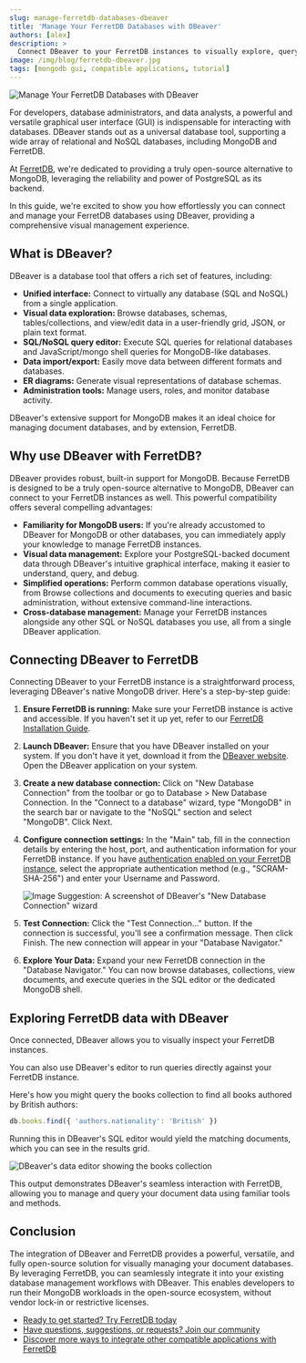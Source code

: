 ```yaml
---
slug: manage-ferretdb-databases-dbeaver
title: 'Manage Your FerretDB Databases with DBeaver'
authors: [alex]
description: >
  Connect DBeaver to your FerretDB instances to visually explore, query, and manage your data.
image: /img/blog/ferretdb-dbeaver.jpg
tags: [mongodb gui, compatible applications, tutorial]
---
```


![Manage Your FerretDB Databases with DBeaver](/img/blog/ferretdb-dbeaver.jpg)

For developers, database administrators, and data analysts, a powerful and versatile graphical user interface (GUI) is indispensable for interacting with databases.
DBeaver stands out as a universal database tool, supporting a wide array of relational and NoSQL databases, including MongoDB and FerretDB.

<!--truncate-->

At [FerretDB](https://www.ferretdb.com/), we're dedicated to providing a truly open-source alternative to MongoDB, leveraging the reliability and power of PostgreSQL as its backend.

In this guide, we're excited to show you how effortlessly you can connect and manage your FerretDB databases using DBeaver, providing a comprehensive visual management experience.

## What is DBeaver?

DBeaver is a database tool that offers a rich set of features, including:

- **Unified interface:** Connect to virtually any database (SQL and NoSQL) from a single application.
- **Visual data exploration:** Browse databases, schemas, tables/collections, and view/edit data in a user-friendly grid, JSON, or plain text format.
- **SQL/NoSQL query editor:** Execute SQL queries for relational databases and JavaScript/mongo shell queries for MongoDB-like databases.
- **Data import/export:** Easily move data between different formats and databases.
- **ER diagrams:** Generate visual representations of database schemas.
- **Administration tools:** Manage users, roles, and monitor database activity.

DBeaver's extensive support for MongoDB makes it an ideal choice for managing document databases, and by extension, FerretDB.

## Why use DBeaver with FerretDB?

DBeaver provides robust, built-in support for MongoDB.
Because FerretDB is designed to be a truly open-source alternative to MongoDB, DBeaver can connect to your FerretDB instances as well.
This powerful compatibility offers several compelling advantages:

- **Familiarity for MongoDB users:** If you're already accustomed to DBeaver for MongoDB or other databases, you can immediately apply your knowledge to manage FerretDB instances.
- **Visual data management:** Explore your PostgreSQL-backed document data through DBeaver's intuitive graphical interface, making it easier to understand, query, and debug.
- **Simplified operations:** Perform common database operations visually, from Browse collections and documents to executing queries and basic administration, without extensive command-line interactions.
- **Cross-database management:** Manage your FerretDB instances alongside any other SQL or NoSQL databases you use, all from a single DBeaver application.

## Connecting DBeaver to FerretDB

Connecting DBeaver to your FerretDB instance is a straightforward process, leveraging DBeaver's native MongoDB driver.
Here's a step-by-step guide:

1. **Ensure FerretDB is running:** Make sure your FerretDB instance is active and accessible.
   If you haven't set it up yet, refer to our [FerretDB Installation Guide](https://docs.ferretdb.io/installation/ferretdb/).
2. **Launch DBeaver:** Ensure that you have DBeaver installed on your system.
   If you don't have it yet, download it from the [DBeaver website](https://dbeaver.io/download/).
   Open the DBeaver application on your system.
3. **Create a new database connection:** Click on "New Database Connection" from the toolbar or go to Database > New Database Connection.
   In the "Connect to a database" wizard, type "MongoDB" in the search bar or navigate to the "NoSQL" section and select "MongoDB".
   Click Next.
4. **Configure connection settings:**
   In the "Main" tab, fill in the connection details by entering the host, port, and authentication information for your FerretDB instance.
   If you have [authentication enabled on your FerretDB instance](https://docs.ferretdb.io/security/authentication/), select the appropriate authentication method (e.g., "SCRAM-SHA-256") and enter your Username and Password.

   ![Image Suggestion: A screenshot of DBeaver's "New Database Connection" wizard](/img/blog/dbeaver-connection.png)

5. **Test Connection:** Click the "Test Connection..." button.
   If the connection is successful, you'll see a confirmation message.
   Then click Finish.
   The new connection will appear in your "Database Navigator."
6. **Explore Your Data:** Expand your new FerretDB connection in the "Database Navigator." You can now browse databases, collections, view documents, and execute queries in the SQL editor or the dedicated MongoDB shell.

## Exploring FerretDB data with DBeaver

Once connected, DBeaver allows you to visually inspect your FerretDB instances.

You can also use DBeaver's editor to run queries directly against your FerretDB instance.

Here's how you might query the books collection to find all books authored by British authors:

```js
db.books.find({ 'authors.nationality': 'British' })
```

Running this in DBeaver's SQL editor would yield the matching documents, which you can see in the results grid.

![DBeaver's data editor showing the books collection](/img/blog/dbeaver-collection.png)

This output demonstrates DBeaver's seamless interaction with FerretDB, allowing you to manage and query your document data using familiar tools and methods.

## Conclusion

The integration of DBeaver and FerretDB provides a powerful, versatile, and fully open-source solution for visually managing your document databases.
By leveraging FerretDB, you can seamlessly integrate it into your existing database management workflows with DBeaver.
This enables developers to run their MongoDB workloads in the open-source ecosystem, without vendor lock-in or restrictive licenses.

- [Ready to get started? Try FerretDB today](https://github.com/FerretDB/FerretDB)
- [Have questions, suggestions, or requests? Join our community](https://docs.ferretdb.io/#community)
- [Discover more ways to integrate other compatible applications with FerretDB](https://docs.ferretdb.io/compatible-applications)
